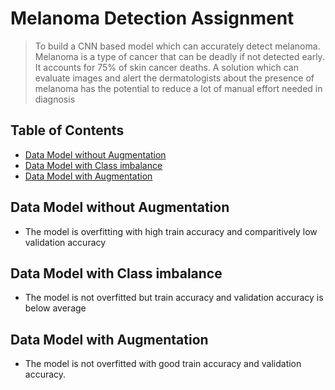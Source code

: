 # Melanoma Detection Assignment
> To build a CNN based model which can accurately detect melanoma. Melanoma is a type of cancer that can be deadly if not detected early. It accounts for 75% of skin cancer deaths. A solution which can evaluate images and alert the dermatologists about the presence of melanoma has the potential to reduce a lot of manual effort needed in diagnosis


## Table of Contents
* [Data Model without Augmentation](#Data-information)
* [Data Model with Class imbalance](#technologies-used)
* [Data Model with Augmentation](#conclusions)

<!-- You can include any other section that is pertinent to your problem -->

## Data Model without Augmentation
- The model is overfitting with high train accuracy and comparitively low validation accuracy

<!-- You don't have to answer all the questions - just the ones relevant to your project. -->

## Data Model with Class imbalance
- The model is not overfitted but train accuracy and validation accuracy is below average

## Data Model with Augmentation
- The model is not overfitted with good train accuracy and validation accuracy.
